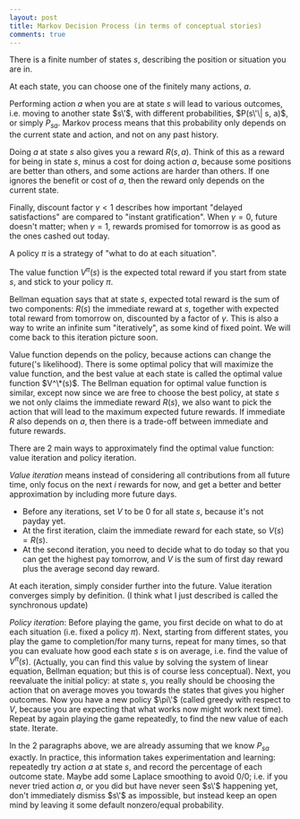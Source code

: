 ```yaml
---
layout: post
title: Markov Decision Process (in terms of conceptual stories)
comments: true
---
```


There is a finite number of states $s$, describing the position or situation you are in.

At each state, you can choose one of the finitely many actions, $a$. 

Performing action $a$ when you are at state $s$ will lead to various outcomes, i.e. moving to another state $s\'$, with different probabilities, $P(s\'\| s, a)$, or simply $P_{sa}$. Markov process means that this probability only depends on the current state and action, and not on any past history.

Doing $a$ at state $s$ also gives you a reward $R(s,a)$. Think of this as a reward for being in state $s$, minus a cost for doing action $a$, because some positions are better than others, and some actions are harder than others. If one ignores the benefit or cost of $a$, then the reward only depends on the current state.

Finally, discount factor $\gamma<1$ describes how important "delayed satisfactions" are compared to "instant gratification". When $\gamma=0$, future doesn't matter; when $\gamma = 1$, rewards promised for tomorrow is as good as the ones cashed out today.

A policy $\pi$ is a strategy of "what to do at each situation". 

The value function $V^\pi(s)$ is the expected total reward if you start from state $s$, and stick to your policy $\pi$.

Bellman equation says that at state $s$, expected total reward is the sum of two components: $R(s)$ the immediate reward at $s$, together with expected total reward from tomorrow on, discounted by a factor of $\gamma$. This is also a way to write an infinite sum "iteratively", as some kind of fixed point. We will come back to this iteration picture soon.

Value function depends on the policy, because actions can change the future('s likelihood). There is some optimal policy that will maximize the value function, and the best value at each state is called the optimal value function $V^\*(s)$. The Bellman equation for optimal value function is similar, except now since we are free to choose the best policy, at state $s$ we not only claims the immediate reward $R(s)$, we also want to pick the action that will lead to the maximum expected future rewards. If immediate $R$ also depends on $a$, then there is a trade-off between immediate and future rewards.

There are 2 main ways to approximately find the optimal value function: value iteration and policy iteration.

*Value iteration* means instead of considering all contributions from all future time, only focus on the next $i$ rewards for now, and get a better and better approximation by including more future days. 

* Before any iterations, set $V$ to be 0 for all state $s$, because it's not payday yet. 
* At the first iteration, claim the immediate reward for each state, so $V(s) = R(s)$. 
* At the second iteration, you need to decide what to do today so that you can get the highest pay tomorrow, and $V$ is the sum of first day reward plus the average second day reward. 

At each iteration, simply consider further into the future. Value iteration converges simply by definition. (I think what I just described is called the synchronous update)

*Policy iteration*: Before playing the game, you first decide on what to do at each situation (i.e. fixed a policy $\pi$). Next, starting from different states, you play the game to completion/for many turns, repeat for many times, so that you can evaluate how good each state $s$ is on average, i.e. find the value of $V^\pi(s)$. (Actually, you can find this value by solving the system of linear equation, Bellman equation; but this is of course less conceptual). Next, you reevaluate the initial policy: at state $s$, you really should be choosing the action that on average moves you towards the states that gives you higher outcomes. Now you have a new policy $\pi\'$ (called greedy with respect to $V$, because you are expecting that what works now might work next time). Repeat by again playing the game repeatedly, to find the new value of each state. Iterate. 

In the 2 paragraphs above, we are already assuming that we know $P_{sa}$ exactly. In practice, this information takes experimentation and learning: repeatedly try action $a$ at state $s$, and record the percentage of each outcome state. Maybe add some Laplace smoothing to avoid 0/0; i.e. if you never tried action $a$, or you did but have never seen $s\'$ happening yet, don't immediately dismiss $s\'$ as impossible, but instead keep an open mind by leaving it some default nonzero/equal probability.